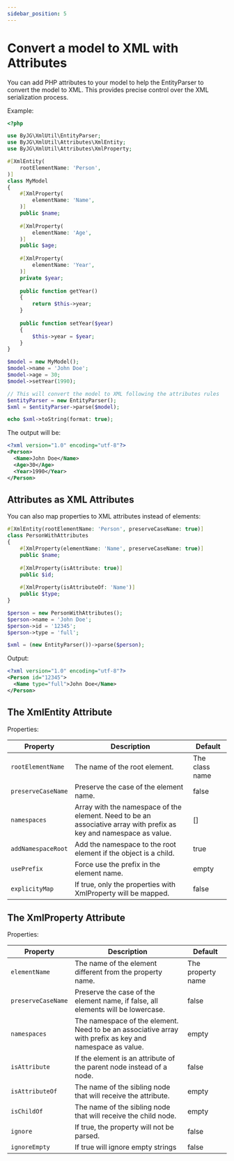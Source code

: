 ```yaml
---
sidebar_position: 5
---
```


# Convert a model to XML with Attributes

You can add PHP attributes to your model to help the EntityParser to convert the model to XML. This provides precise control over the XML serialization process.

Example:
```php
<?php

use ByJG\XmlUtil\EntityParser;
use ByJG\XmlUtil\Attributes\XmlEntity;
use ByJG\XmlUtil\Attributes\XmlProperty;

#[XmlEntity(
    rootElementName: 'Person',
)]
class MyModel
{
    #[XmlProperty(
        elementName: 'Name',
    )]
    public $name;
    
    #[XmlProperty(
        elementName: 'Age',
    )]
    public $age;
    
    #[XmlProperty(
        elementName: 'Year',
    )]
    private $year;
    
    public function getYear()
    {
        return $this->year;
    }
    
    public function setYear($year)
    {
        $this->year = $year;
    }
}

$model = new MyModel();
$model->name = 'John Doe';
$model->age = 30;
$model->setYear(1990);

// This will convert the model to XML following the attributes rules
$entityParser = new EntityParser();
$xml = $entityParser->parse($model);

echo $xml->toString(format: true);
```

The output will be:
```xml
<?xml version="1.0" encoding="utf-8"?>
<Person>
  <Name>John Doe</Name>
  <Age>30</Age>
  <Year>1990</Year>
</Person>
```

## Attributes as XML Attributes

You can also map properties to XML attributes instead of elements:

```php
#[XmlEntity(rootElementName: 'Person', preserveCaseName: true)]
class PersonWithAttributes
{
    #[XmlProperty(elementName: 'Name', preserveCaseName: true)]
    public $name;
    
    #[XmlProperty(isAttribute: true)]
    public $id;
    
    #[XmlProperty(isAttributeOf: 'Name')]
    public $type;
}

$person = new PersonWithAttributes();
$person->name = 'John Doe';
$person->id = '12345';
$person->type = 'full';

$xml = (new EntityParser())->parse($person);
```

Output:
```xml
<?xml version="1.0" encoding="utf-8"?>
<Person id="12345">
  <Name type="full">John Doe</Name>
</Person>
```

## The XmlEntity Attribute

Properties:

| Property           | Description                                                                                                         | Default        |
|--------------------|---------------------------------------------------------------------------------------------------------------------|----------------|
| `rootElementName`  | The name of the root element.                                                                                       | The class name |
| `preserveCaseName` | Preserve the case of the element name.                                                                              | false          |
| `namespaces`       | Array with the namespace of the element. Need to be an associative array with prefix as key and namespace as value. | []             |
| `addNamespaceRoot` | Add the namespace to the root element if the object is a child.                                                     | true           |
| `usePrefix`        | Force use the prefix in the element name.                                                                           | empty          |
| `explicityMap`     | If true, only the properties with XmlProperty will be mapped.                                                       | false          |

## The XmlProperty Attribute

Properties:

| Property           | Description                                                                                              | Default           |
|--------------------|----------------------------------------------------------------------------------------------------------|-------------------|
| `elementName`      | The name of the element different from the property name.                                                | The property name |
| `preserveCaseName` | Preserve the case of the element name, if false, all elements will be lowercase.                         | false             |
| `namespaces`       | The namespace of the element. Need to be an associative array with prefix as key and namespace as value. | empty             |
| `isAttribute`      | If the element is an attribute of the parent node instead of a node.                                     | false             |
| `isAttributeOf`    | The name of the sibling node that will receive the attribute.                                            | empty             |
| `isChildOf`        | The name of the sibling node that will receive the child node.                                           | empty             |
| `ignore`           | If true, the property will not be parsed.                                                                | false             | 
| `ignoreEmpty`      | If true will ignore empty strings                                                                        | false             |
